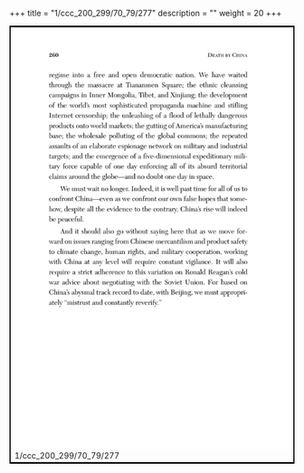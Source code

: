+++
title = "1/ccc_200_299/70_79/277"
description = ""
weight = 20
+++

<table style="border:2px solid black;max-width:800px;max-height:800px;" 
><tr><td><img class="center-fit-jpg"
src="/jpg_/out_jpg_dbc_277.jpg"  >1/ccc_200_299/70_79/277</img></td></tr></table>